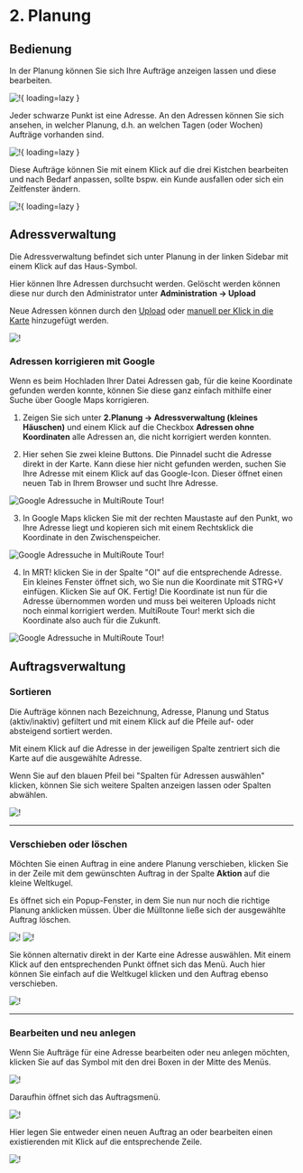 # **2. Planung**

## Bedienung
In der Planung können Sie sich Ihre Aufträge anzeigen lassen und diese bearbeiten.

![!](assets/planung_v1.jpg){ loading=lazy }

Jeder schwarze Punkt ist eine Adresse. An den Adressen können Sie sich ansehen, in welcher Planung, d.h. an welchen Tagen (oder Wochen) Aufträge vorhanden sind. 

![!](assets/Auftrag_an_Adresse.jpg){ loading=lazy }

Diese Aufträge können Sie mit einem Klick auf die drei Kistchen bearbeiten und nach Bedarf anpassen, sollte bspw. ein Kunde ausfallen oder sich ein Zeitfenster ändern. 

![!](assets/Auftragsinfos.jpg){ loading=lazy }

## Adressverwaltung

Die Adressverwaltung befindet sich unter Planung in der linken Sidebar mit einem Klick auf das Haus-Symbol.

Hier können Ihre Adressen durchsucht werden. Gelöscht werden können diese nur durch den Administrator unter **Administration -> Upload**

Neue Adressen können durch den [Upload](/upload) oder [manuell per Klick in die Karte](/tipps/#adressen-neu-anlegen) hinzugefügt werden.

![!](assets/Adressverwaltung2.png)

### Adressen korrigieren mit Google

Wenn es beim Hochladen Ihrer Datei Adressen gab, für die keine Koordinate gefunden werden konnte, können Sie diese ganz einfach mithilfe einer Suche über Google Maps korrigieren. 

1) Zeigen Sie sich unter **2.Planung -> Adressverwaltung (kleines Häuschen)** und einem Klick auf die Checkbox **Adressen ohne Koordinaten** alle Adressen an, die nicht korrigiert werden konnten.

2) Hier sehen Sie zwei kleine Buttons. Die Pinnadel sucht die Adresse direkt in der Karte. Kann diese hier nicht gefunden werden, suchen Sie Ihre Adresse mit einem Klick auf das Google-Icon. Dieser öffnet einen neuen Tab in Ihrem Browser und sucht Ihre Adresse. 

![Google Adressuche in MultiRoute Tour!](https://user-images.githubusercontent.com/47481567/155503407-206091aa-9cd5-4caa-9f2e-6423dd7a75e9.png "Google Adressuche in MultiRoute Tour!")

3) In Google Maps klicken Sie mit der rechten Maustaste auf den Punkt, wo Ihre Adresse liegt und kopieren sich mit einem Rechtsklick die Koordinate in den Zwischenspeicher.

![Google Adressuche in MultiRoute Tour!](https://user-images.githubusercontent.com/47481567/155503600-f4706688-aa34-45dd-89a8-d6bf8fcf4bcb.png "Google Adressuche in MultiRoute Tour!")

4) In MRT! klicken Sie in der Spalte "OI" auf die entsprechende Adresse. Ein kleines Fenster öffnet sich, wo Sie nun die Koordinate mit STRG+V einfügen. Klicken Sie auf OK. Fertig! Die Koordinate ist nun für die Adresse übernommen worden und muss bei weiteren Uploads nicht noch einmal korrigiert werden. MultiRoute Tour! merkt sich die Koordinate also auch für die Zukunft.

![Google Adressuche in MultiRoute Tour!](https://user-images.githubusercontent.com/47481567/155503658-e52cd21d-3a7f-411b-9fdf-fde5f9a54d89.png "Google Adressuche in MultiRoute Tour!")

## Auftragsverwaltung

### Sortieren

Die Aufträge können nach Bezeichnung, Adresse, Planung und Status (aktiv/inaktiv) gefiltert und mit einem Klick auf die Pfeile auf- oder absteigend sortiert werden. 

Mit einem Klick auf die Adresse in der jeweiligen Spalte zentriert sich die Karte auf die ausgewählte Adresse.

Wenn Sie auf den blauen Pfeil bei "Spalten für Adressen auswählen" klicken, können Sie sich weitere Spalten anzeigen lassen oder Spalten abwählen.

![!](assets/Auftragsverwaltung.png)

***

### Verschieben oder löschen


Möchten Sie einen Auftrag in eine andere Planung verschieben, klicken Sie in der Zeile mit dem gewünschten Auftrag in der Spalte **Aktion** auf die kleine Weltkugel. 

Es öffnet sich ein Popup-Fenster, in dem Sie nun nur noch die richtige Planung anklicken müssen. Über die Mülltonne ließe sich der ausgewählte Auftrag löschen.

![!](assets/verschieben.png) ![!](assets/verschieben2.png)

Sie können alternativ direkt in der Karte eine Adresse auswählen. Mit einem Klick auf den entsprechenden Punkt öffnet sich das Menü. Auch hier können Sie einfach auf die Weltkugel klicken und den Auftrag ebenso verschieben.

![!](assets/verschieben3.png)

***

### Bearbeiten und neu anlegen


Wenn Sie Aufträge für eine Adresse bearbeiten oder neu anlegen möchten, klicken Sie auf das Symbol mit den drei Boxen in der Mitte des Menüs.

![!](assets/Bearbeiten.png)

Daraufhin öffnet sich das Auftragsmenü.

![!](assets/Liste.png)

Hier legen Sie entweder einen neuen Auftrag an oder bearbeiten einen existierenden mit Klick auf die entsprechende Zeile.

![!](assets/Neu.png)

